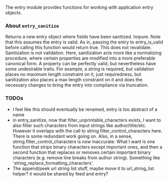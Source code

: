 The entry module provides functions for working with application entry objects.

### About `entry_sanitize`

Returns a new entry object where fields have been sanitized. Impure. Note that this assumes the entry is valid. As in, passing the entry to entry_is_valid before calling this function would return true. This does not revalidate. Sanitization is not validation. Here, sanitization acts more like a normalizing procedure, where certain properties are modified into a more preferable canonical form. A property can be perfectly valid, but nevertheless have some undesirable traits. For example, a string is required, but validation places no maximum length constraint on it, just requiredness, but sanitization also places a max length constraint on it and does the necessary changes to bring the entry into compliance via truncation.

### TODOs

* I feel like this should eventually be renamed, entry is too abstract of a name
* in entry_sanitize, now that filter_unprintable_characters exists, I want to also filter such characters from input strings like author/title/etc. However it overlaps with the call to string.filter_control_characters here. There is some redundant work going on. Also, in a sense, string.filter_control_characters is now inaccurate. What I want is one function that strips binary characters except important ones, and then a second function that replaces or removes certain important binary characters (e.g. remove line breaks from author string). Something like 'string_replace_formatting_characters'.
* The append/peek url string list stuff, maybe move it to url_string_list helper? it would be shared by feed and entry?
